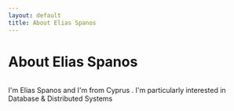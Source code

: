 ```yaml
---
layout: default
title: About Elias Spanos
---
```


<div class="post">
	<h1 class="pageTitle">About Elias Spanos</h1>
	<img src="{{ '/assets/img/touring.jpg' | prepend: site.baseurl }}" alt=""> 
	<p class="intro">I'm Elias Spanos and I'm from Cyprus . I'm particularly interested in Database & Distributed Systems </p>	 
	</div>
